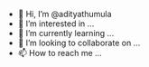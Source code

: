 - 👋 Hi, I’m @adityathumula
- 👀 I’m interested in ...
- 🌱 I’m currently learning ...
- 💞️ I’m looking to collaborate on ...
- 📫 How to reach me ...

<!---
sathumula/sathumula is a ✨ special ✨ repository because its `README.md` (this file) appears on your GitHub profile.
You can click the Preview link to take a look at your changes.
--->
